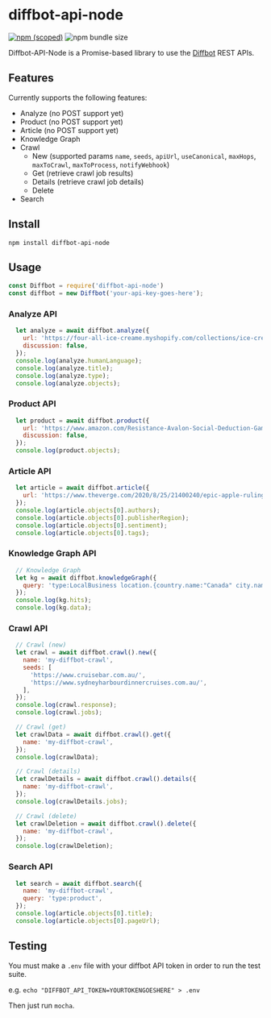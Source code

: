 # diffbot-api-node

[![npm (scoped)](https://img.shields.io/npm/v/diffbot-api-node.svg)](https://www.npmjs.com/package/diffbot-api-node)
![npm bundle size](https://img.shields.io/bundlephobia/min/diffbot-api-node?label=minified%20size)

Diffbot-API-Node is a Promise-based library to use the [Diffbot](https://www.diffbot.com/) REST APIs.

## Features

Currently supports the following features:
* Analyze (no POST support yet)
* Product (no POST support yet)
* Article (no POST support yet)
* Knowledge Graph
* Crawl
  * New (supported params `name`, `seeds`, `apiUrl`, `useCanonical`, `maxHops`, `maxToCrawl`, `maxToProcess`, `notifyWebhook`)
  * Get (retrieve crawl job results)
  * Details (retrieve crawl job details)
  * Delete
* Search

## Install

    npm install diffbot-api-node

## Usage

```javascript
const Diffbot = require('diffbot-api-node')
const diffbot = new Diffbot('your-api-key-goes-here');
```

### Analyze API
```javascript
  let analyze = await diffbot.analyze({
    url: 'https://four-all-ice-creame.myshopify.com/collections/ice-cream-cubes-individual/products/ice-cream-cubes-individual',
    discussion: false,
  });
  console.log(analyze.humanLanguage);
  console.log(analyze.title);
  console.log(analyze.type);
  console.log(analyze.objects);
```

### Product API
```javascript
  let product = await diffbot.product({
    url: 'https://www.amazon.com/Resistance-Avalon-Social-Deduction-Game/dp/B009SAAV0C',
    discussion: false,
  });
  console.log(product.objects);
```

### Article API
```javascript
  let article = await diffbot.article({
    url: 'https://www.theverge.com/2020/8/25/21400240/epic-apple-ruling-unreal-engine-fortnite-temporary-restraining-order',
  });
  console.log(article.objects[0].authors);
  console.log(article.objects[0].publisherRegion);
  console.log(article.objects[0].sentiment);
  console.log(article.objects[0].tags);
```

### Knowledge Graph API
```javascript
  // Knowledge Graph
  let kg = await diffbot.knowledgeGraph({
    query: 'type:LocalBusiness location.{country.name:"Canada" city.name:"Ottawa" isCurrent:true}'
  });
  console.log(kg.hits);
  console.log(kg.data);
```

### Crawl API
```javascript
  // Crawl (new)
  let crawl = await diffbot.crawl().new({
    name: 'my-diffbot-crawl',
    seeds: [
      'https://www.cruisebar.com.au/',
      'https://www.sydneyharbourdinnercruises.com.au/',
    ],
  });
  console.log(crawl.response);
  console.log(crawl.jobs);

  // Crawl (get)
  let crawlData = await diffbot.crawl().get({
    name: 'my-diffbot-crawl',
  });
  console.log(crawlData);

  // Crawl (details)
  let crawlDetails = await diffbot.crawl().details({
    name: 'my-diffbot-crawl',
  });
  console.log(crawlDetails.jobs);

  // Crawl (delete)
  let crawlDeletion = await diffbot.crawl().delete({
    name: 'my-diffbot-crawl',
  });
  console.log(crawlDeletion);
```

### Search API
```javascript
  let search = await diffbot.search({
    name: 'my-diffbot-crawl',
    query: 'type:product',
  });
  console.log(article.objects[0].title);
  console.log(article.objects[0].pageUrl);
```

## Testing

You must make a `.env` file with your diffbot API token in order to run the test suite.

e.g. `echo "DIFFBOT_API_TOKEN=YOURTOKENGOESHERE" > .env`

Then just run `mocha`.
